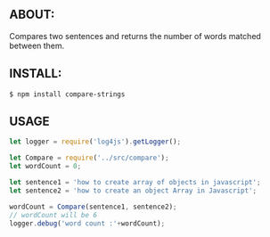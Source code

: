 ## ABOUT: ##

  Compares two sentences and returns the number of words matched between them.

## INSTALL: ##

  `$ npm install compare-strings`

## USAGE ##

``` javascript
let logger = require('log4js').getLogger();

let Compare = require('../src/compare');
let wordCount = 0;

let sentence1 = 'how to create array of objects in javascript';
let sentence2 = 'how to create an object Array in Javascript';

wordCount = Compare(sentence1, sentence2);
// wordCount will be 6
logger.debug('word count :'+wordCount);
```
